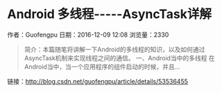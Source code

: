 # Android 多线程-----AsyncTask详解
作者：Guofengpu
日期：2016-12-09 12:08
浏览量：2330
> 简介：本篇随笔将讲解一下Android的多线程的知识，以及如何通过AsyncTask机制来实现线程之间的通信。
一、Android当中的多线程
在Android当中，当一个应用程序的组件启动的时候，并且...

 链接：http://blog.csdn.net/guofengpu/article/details/53536455
